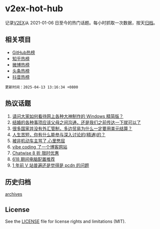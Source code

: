 # v2ex-hot-hub

 记录[V2EX](https://www.v2ex.com/)从 2021-01-06 日至今的热门话题。每小时抓取一次数据，按天[归档](archives)。
 
 ## 相关项目

- [GitHub热榜](https://github.com/snaildev/github-hot-hub)
- [知乎热榜](https://github.com/snaildev/zhihu-hot-hub)
- [微博热榜](https://github.com/snaildev/weibo-hot-hub)
- [头条热榜](https://github.com/snaildev/toutiao-hot-hub)
- [抖音热榜](https://github.com/snaildev/douyin-hot-hub)


 `更新时间：2025-04-13 13:16:34 +0800`

## 热议话题

1. [请问大家如何看待网上各种大神制作的 Windows 精简版？](https://www.v2ex.com/t/1125017)
1. [结婚的各种事项应该父母之间沟通，还是我们之前传达一下就可以了](https://www.v2ex.com/t/1125040)
1. [很多国家并没有外汇管制，多边贸易为什么一定要用美元结算？](https://www.v2ex.com/t/1124951)
1. [人生苦短，你有什么能参与深入讨论的(精通)的？](https://www.v2ex.com/t/1124974)
1. [被非机动车主骂了,心里憋屈](https://www.v2ex.com/t/1125073)
1. [vibe coding 了一个博客网站](https://www.v2ex.com/t/1124945)
1. [Chatwise 8 折 限时优惠](https://www.v2ex.com/t/1124984)
1. [618 期间电脑配置推荐](https://www.v2ex.com/t/1125012)
1. [1 年前 V 站普遍还是觉得是 pcdn 的问题](https://www.v2ex.com/t/1125044)

## 历史归档

[archives](archives)

## License

See the [LICENSE](LICENSE) file for license rights and limitations (MIT).
